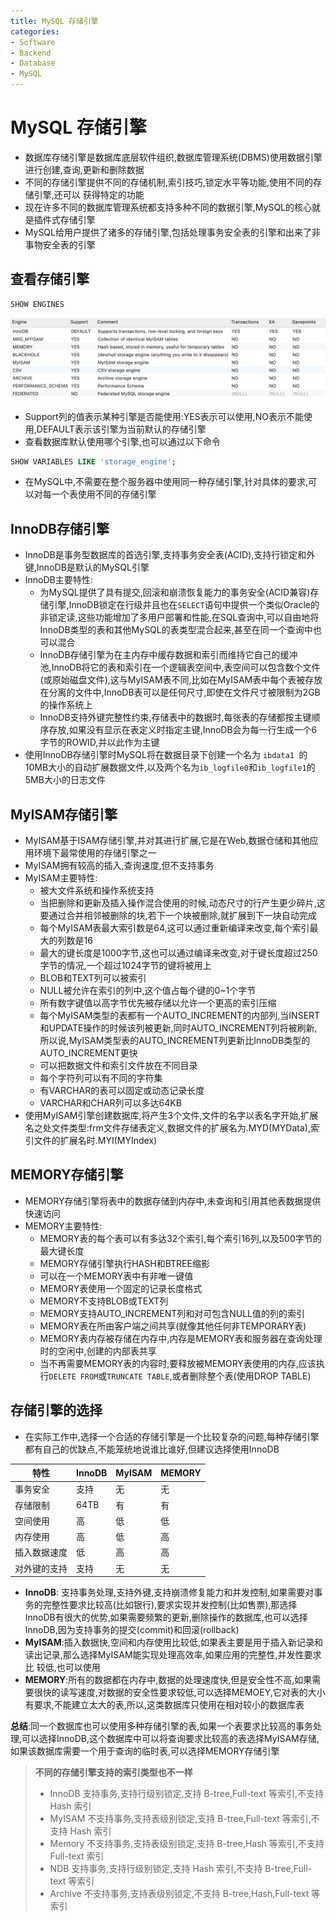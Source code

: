 ```yaml
---
title: MySQL 存储引擎
categories:
- Software
- Backend
- Database
- MySQL
---
```

# MySQL 存储引擎

- 数据库存储引擎是数据库底层软件组织,数据库管理系统(DBMS)使用数据引擎进行创建,查询,更新和删除数据
- 不同的存储引擎提供不同的存储机制,索引技巧,锁定水平等功能,使用不同的存储引擎,还可以 获得特定的功能
- 现在许多不同的数据库管理系统都支持多种不同的数据引擎,MySQL的核心就是插件式存储引擎
- MySQL给用户提供了诸多的存储引擎,包括处理事务安全表的引擎和出来了非事物安全表的引擎

## 查看存储引擎

```sql
SHOW ENGINES
```

![](https://raw.githubusercontent.com/LuShan123888/Files/main/Pictures/2021-03-04-image-20210304131149254.png)

- Support列的值表示某种引擎是否能使用:YES表示可以使用,NO表示不能使用,DEFAULT表示该引擎为当前默认的存储引擎
- 查看数据库默认使用哪个引擎,也可以通过以下命令

```sql
SHOW VARIABLES LIKE 'storage_engine';
```

- 在MySQL中,不需要在整个服务器中使用同一种存储引擎,针对具体的要求,可以对每一个表使用不同的存储引擎

## InnoDB存储引擎

- InnoDB是事务型数据库的首选引擎,支持事务安全表(ACID),支持行锁定和外键,InnoDB是默认的MySQL引擎
- InnoDB主要特性:
    - 为MySQL提供了具有提交,回滚和崩溃恢复能力的事务安全(ACID兼容)存储引擎,InnoDB锁定在行级并且也在`SELECT`语句中提供一个类似Oracle的非锁定读,这些功能增加了多用户部署和性能,在SQL查询中,可以自由地将InnoDB类型的表和其他MySQL的表类型混合起来,甚至在同一个查询中也可以混合
    - InnoDB存储引擎为在主内存中缓存数据和索引而维持它自己的缓冲池,InnoDB将它的表和索引在一个逻辑表空间中,表空间可以包含数个文件(或原始磁盘文件),这与MyISAM表不同,比如在MyISAM表中每个表被存放在分离的文件中,InnoDB表可以是任何尺寸,即使在文件尺寸被限制为2GB的操作系统上
    - InnoDB支持外键完整性约束,存储表中的数据时,每张表的存储都按主键顺序存放,如果没有显示在表定义时指定主键,InnoDB会为每一行生成一个6字节的ROWID,并以此作为主键
- 使用InnoDB存储引擎时MySQL将在数据目录下创建一个名为 `ibdata1 `的10MB大小的自动扩展数据文件,以及两个名为`ib_logfile0`和`ib_logfile1`的5MB大小的日志文件

## MyISAM存储引擎

- MyISAM基于ISAM存储引擎,并对其进行扩展,它是在Web,数据仓储和其他应用环境下最常使用的存储引擎之一
- MyISAM拥有较高的插入,查询速度,但不支持事务
- MyISAM主要特性:
    - 被大文件系统和操作系统支持
    - 当把删除和更新及插入操作混合使用的时候,动态尺寸的行产生更少碎片,这要通过合并相邻被删除的块,若下一个块被删除,就扩展到下一块自动完成
    - 每个MyISAM表最大索引数是64,这可以通过重新编译来改变,每个索引最大的列数是16
    - 最大的键长度是1000字节,这也可以通过编译来改变,对于键长度超过250字节的情况,一个超过1024字节的键将被用上
    - BLOB和TEXT列可以被索引
    - NULL被允许在索引的列中,这个值占每个键的0~1个字节
    - 所有数字键值以高字节优先被存储以允许一个更高的索引压缩
    - 每个MyISAM类型的表都有一个AUTO_INCREMENT的内部列,当INSERT和UPDATE操作的时候该列被更新,同时AUTO_INCREMENT列将被刷新,所以说,MyISAM类型表的AUTO_INCREMENT列更新比InnoDB类型的AUTO_INCREMENT更快
    - 可以把数据文件和索引文件放在不同目录
    - 每个字符列可以有不同的字符集
    - 有VARCHAR的表可以固定或动态记录长度
    - VARCHAR和CHAR列可以多达64KB
- 使用MyISAM引擎创建数据库,将产生3个文件,文件的名字以表名字开始,扩展名之处文件类型:frm文件存储表定义,数据文件的扩展名为.MYD(MYData),索引文件的扩展名时.MYI(MYIndex)

## MEMORY存储引擎

- MEMORY存储引擎将表中的数据存储到内存中,未查询和引用其他表数据提供快速访问
- MEMORY主要特性:
    - MEMORY表的每个表可以有多达32个索引,每个索引16列,以及500字节的最大键长度
    - MEMORY存储引擎执行HASH和BTREE缩影
    - 可以在一个MEMORY表中有非唯一键值
    - MEMORY表使用一个固定的记录长度格式
    - MEMORY不支持BLOB或TEXT列
    - MEMORY支持AUTO_INCREMENT列和对可包含NULL值的列的索引
    - MEMORY表在所由客户端之间共享(就像其他任何非TEMPORARY表)
    - MEMORY表内存被存储在内存中,内存是MEMORY表和服务器在查询处理时的空闲中,创建的内部表共享
    - 当不再需要MEMORY表的内容时,要释放被MEMORY表使用的内存,应该执行`DELETE FROM`或`TRUNCATE TABLE`,或者删除整个表(使用DROP TABLE)

## 存储引擎的选择

- 在实际工作中,选择一个合适的存储引擎是一个比较复杂的问题,每种存储引擎都有自己的优缺点,不能笼统地说谁比谁好,但建议选择使用InnoDB

| 特性         | InnoDB | MyISAM | MEMORY |
| ------------ | ------ | ------ | ------ |
| 事务安全     | 支持   | 无     | 无     |
| 存储限制     | 64TB   | 有     | 有     |
| 空间使用     | 高     | 低     | 低     |
| 内存使用     | 高     | 低     | 高     |
| 插入数据速度 | 低     | 高     | 高     |
| 对外键的支持 | 支持   | 无     | 无     |

- **InnoDB**: 支持事务处理,支持外键,支持崩溃修复能力和并发控制,如果需要对事务的完整性要求比较高(比如银行),要求实现并发控制(比如售票),那选择InnoDB有很大的优势,如果需要频繁的更新,删除操作的数据库,也可以选择InnoDB,因为支持事务的提交(commit)和回滚(rollback)
- **MyISAM**:插入数据快,空间和内存使用比较低,如果表主要是用于插入新记录和读出记录,那么选择MyISAM能实现处理高效率,如果应用的完整性,并发性要求比 较低,也可以使用
- **MEMORY**:所有的数据都在内存中,数据的处理速度快,但是安全性不高,如果需要很快的读写速度,对数据的安全性要求较低,可以选择MEMOEY,它对表的大小有要求,不能建立太大的表,所以,这类数据库只使用在相对较小的数据库表

**总结**:同一个数据库也可以使用多种存储引擎的表,如果一个表要求比较高的事务处理,可以选择InnoDB,这个数据库中可以将查询要求比较高的表选择MyISAM存储,如果该数据库需要一个用于查询的临时表,可以选择MEMORY存储引擎

> **不同的存储引擎支持的索引类型也不一样**
>
> - InnoDB 支持事务,支持行级别锁定,支持 B-tree,Full-text 等索引,不支持 Hash 索引
> - MyISAM 不支持事务,支持表级别锁定,支持 B-tree,Full-text 等索引,不支持 Hash 索引
> - Memory 不支持事务,支持表级别锁定,支持 B-tree,Hash 等索引,不支持 Full-text 索引
> - NDB 支持事务,支持行级别锁定,支持 Hash 索引,不支持 B-tree,Full-text 等索引
> - Archive 不支持事务,支持表级别锁定,不支持 B-tree,Hash,Full-text 等索引